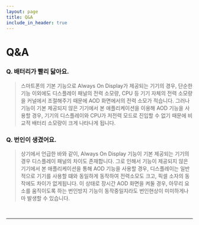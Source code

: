 ```yaml
---
layout: page
title: Q&A
include_in_header: true
---
```


# Q&A

### Q. 배터리가 빨리 닳아요.

> 스마트폰의 기본 기능으로 Always On Display가 제공되는 기기의 경우, 단순한 기능 이외에도 디스플레이 패널의 전력 소모량, CPU 등 기기 자체의 전력 소모량을 커널에서 조절해주기 때문에 AOD 화면에서의 전력 소모가 적습니다. 그러나 기능이 기본 제공되지 않은 기기에서 본 애플리케이션을 이용해 AOD 기능을 사용할 경우, 기기의 디스플레이와 CPU가 저전력 모드로 진입할 수 없기 때문에 비교적 배터리 소모량이 크게 나타나게 됩니다.

### Q. 번인이 생겼어요.

> 상기에서 언급한 바와 같이, Always On Display 기능이 기본 제공되는 기기의 경우 디스플레이 패널의 차이도 존재합니다. 그로 인해서 기능이 제공되지 않은 기기에서 본 애플리케이션을 통해 AOD 기능을 사용할 경우, 디스플레이는 일반적으로 기기를 사용할 떄와 동일하게 동작하여 전력소모도 크고, 픽셀 소자의 동작에도 차이가 없게됩니다. 이 상태로 장시간 AOD 화면을 켜둘 경우, 아무리 요소를 움직이도록 하는 번인방지 기능이 동작중일지라도 번인현상이 미미하게나마 발생할 수 있습니다.

<br>

________